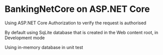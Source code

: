 # BankingNetCore on ASP.NET Core

Using ASP.NET Core Authorization to verify the request is authorised

By default using SqLite database that is created in the Web content root, in Development mode

Using in-memory database in unit test
